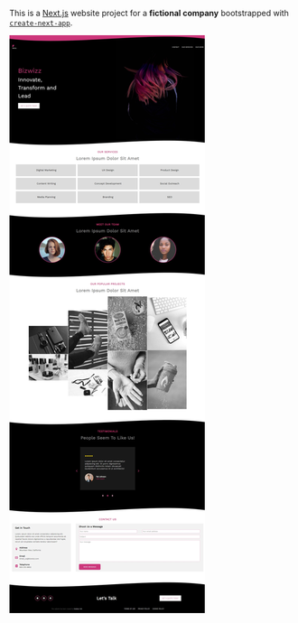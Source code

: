 This is a [Next.js](https://nextjs.org/) website project for a **fictional company** bootstrapped with [`create-next-app`](https://github.com/vercel/next.js/tree/canary/packages/create-next-app).

![Bizwizz screenshot](/screenshot.jpeg "Bizwizz screenshot")
